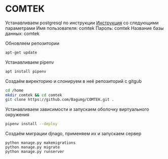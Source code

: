 # COMTEK
Устанавливаем postgresql по инструкции
[Инструкция](https://www.digitalocean.com/community/tutorials/how-to-set-up-django-with-postgres-nginx-and-gunicorn-on-ubuntu-20-04-ru)
со следующими параметрами
Имя пользователя: comtek
Пароль: comtek
Название базы данных: comtek


Обновляем репозитории
```sh
apt-get update
```
Устанавливаем pipenv
```sh
apt install pipenv
```
Создаём виректорию и слонируем в неё репозиторий с gitgub
```sh
cd /home
mkdir comtek && cd comtek
git clone https://github.com/Bagumg/COMTEK.git .
```
Устанавливаем зависимости и запускаем оболочку виртуального окружения
```sh
pipenv install --deploy
```
Создаём миграции djnago, применяем их и запускаем сервер
```
python manage.py makemigrations
python manage.py migrate
python manage.py runserver
```
